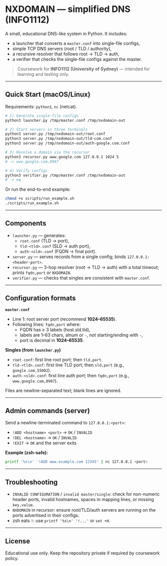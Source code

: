 # NXDOMAIN — simplified DNS (INFO1112)

A small, educational DNS-like system in Python. It includes:
- a launcher that converts a `master.conf` into single-file configs,
- simple TCP DNS servers (root / TLD / authority),
- a recursive resolver that follows root → TLD → auth,
- a verifier that checks the single-file configs against the master.

> Coursework for **INFO1112 (University of Sydney)** — intended for learning and testing only.

---

## Quick Start (macOS/Linux)

Requirements: `python3`, `nc` (netcat).

```bash
# 1) Generate single-file configs
python3 launcher.py /tmp/master.conf /tmp/nxdomain-out

# 2) Start servers in three terminals
python3 server.py /tmp/nxdomain-out/root.conf
python3 server.py /tmp/nxdomain-out/tld-com.conf
python3 server.py /tmp/nxdomain-out/auth-google.com.conf

# 3) Resolve a domain via the recursor
python3 recursor.py www.google.com 127.0.0.1 1024 5
# -> www.google.com,8987

# 4) Verify configs
python3 verifier.py /tmp/master.conf /tmp/nxdomain-out
# -> eq
```

Or run the end-to-end example:

```bash
chmod +x scripts/run_example.sh
./scripts/run_example.sh
```

---

## Components

- `launcher.py` — generates:
  - `root.conf` (TLD → port),
  - `tld-<tld>.conf` (SLD → auth port),
  - `auth-<sld>.conf` (FQDN → final port).
- `server.py` — serves records from a single config; binds `127.0.0.1:<header-port>`.
- `recursor.py` — 3-hop resolver (root → TLD → auth) with a total timeout; prints `fqdn,port` or `NXDOMAIN`.
- `verifier.py` — checks that singles are consistent with `master.conf`.

---

## Configuration formats

**`master.conf`**
- Line 1: root server port (recommend **1024–65535**).
- Following lines: `fqdn,port` where:
  - FQDN has ≥ 3 labels (host.sld.tld),
  - labels are 1–63 chars, alnum or `-`, not starting/ending with `-`,
  - port is decimal in **1024–65535**.

**Singles (from `launcher.py`)**
- `root.conf`: first line root port; then `tld,port`.
- `tld-<tld>.conf`: first line TLD port; then `sld,port` (e.g., `google.com,55002`).
- `auth-<sld>.conf`: first line auth port; then `fqdn,port` (e.g., `www.google.com,8987`).

Files are newline-separated text; blank lines are ignored.

---

## Admin commands (server)

Send a newline-terminated command to `127.0.0.1:<port>`:

- `!ADD <hostname> <port>` → `OK` / `INVALID`
- `!DEL <hostname>` → `OK` / `INVALID`
- `!EXIT` → `OK` and the server exits

**Example (zsh-safe):**
```bash
printf '%s\n' '!ADD www.example.com 12345' | nc 127.0.0.1 <port>
```

---

## Troubleshooting

- `INVALID CONFIGURATION` / `invalid master/single`: check for non-numeric header ports, invalid hostnames, spaces in mapping lines, or missing `key,value`.
- `NXDOMAIN` in recursor: ensure root/TLD/auth servers are running on the ports advertised in their configs.
- zsh eats `!`: use `printf '%s\n' '!...'` or `set +H`.

---

## License

Educational use only. Keep the repository private if required by coursework policy.
